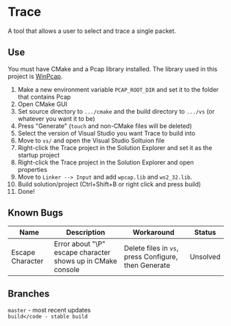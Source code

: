# Trace
A tool that allows a user to select and trace a single packet.

## Use
You must have CMake and a Pcap library installed. The library used in this project is [WinPcap](https://www.winpcap.org/).
<ol>
  <li>Make a new environment variable <code>PCAP_ROOT_DIR</code> and set it to the folder that contains Pcap</li>
  <li>Open CMake GUI</li>
  <li>Set source directory to <code>.../cmake</code> and the build directory to <code>.../vs</code> (or whatever you want it to be)</li>
  <li>Press "Generate" (<code>touch</code> and non-CMake files will be deleted)</li>
  <li>Select the version of Visual Studio you want Trace to build into</li>
  <li>Move to <code>vs/</code> and open the Visual Studio Soltuion file</li>
  <li>Right-click the Trace project in the Solution Explorer and set it as the startup project</li>
  <li>Right-click the Trace project in the Solution Explorer and open properties</li>
  <li>Move to <code>Linker --> Input</code> and add <code>wpcap.lib</code> and <code>ws2_32.lib</code>.
  <li>Build solution/project (Ctrl+Shift+B or right click and press build)</li>
  <li>Done!</li>
</ol>

## Known Bugs
Name | Description | Workaround | Status
--- | --- | --- | ---
Escape Character | Error about "\P" escape character shows up in CMake console | Delete files in <code>vs</code>, press Configure, then Generate | Unsolved


## Branches
<code>master</code> - most recent updates</code><br>
<code>build</code - stable build</code><br>

